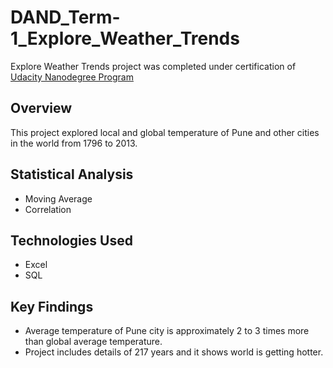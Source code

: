 # DAND_Term-1_Explore_Weather_Trends

Explore Weather Trends project was completed under certification of [Udacity Nanodegree Program](https://in.udacity.com/)

## Overview

This project explored local and global temperature of Pune and other cities in the world from 1796 to 2013.

## Statistical Analysis
- Moving Average
- Correlation

## Technologies Used
 - Excel
 - SQL 
 
 ## Key Findings
  - Average temperature of Pune city is approximately 2 to 3 times more than global average temperature.
  - Project includes details of 217 years and it shows world is getting hotter.
  
  
